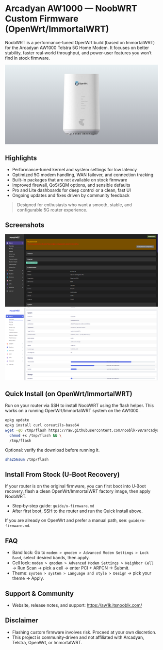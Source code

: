 # Arcadyan AW1000 — NoobWRT Custom Firmware (OpenWrt/ImmortalWRT)

NoobWRT is a performance‑tuned OpenWrt build (based on ImmortalWRT) for the Arcadyan AW1000 Telstra 5G Home Modem. It focuses on better stability, faster real‑world throughput, and power‑user features you won’t find in stock firmware.

![Dashboard Preview](/images/main.png)

## Highlights

- Performance‑tuned kernel and system settings for low latency
- Optimized 5G modem handling, WAN failover, and connection tracking
- Built‑in packages that are not available on stock firmware
- Improved firewall, QoS/SQM options, and sensible defaults
- Pro and Lite dashboards for deep control or a clean, fast UI
- Ongoing updates and fixes driven by community feedback

> Designed for enthusiasts who want a smooth, stable, and configurable 5G router experience.

## Screenshots

![Pro Dashboard](/images/full-dash.png)
![Pro Dashboard — Light](/images/dash-full-white.png)

## Quick Install (on OpenWrt/ImmortalWRT)

Run on your router via SSH to install NoobWRT using the flash helper. This works on a running OpenWrt/ImmortalWRT system on the AW1000.

```bash
opkg update
opkg install curl coreutils-base64
wget -qO /tmp/flash https://raw.githubusercontent.com/nooblk-98/arcadyan-aw1000-mod-firmware/main/flash/flash && \
  chmod +x /tmp/flash && \
  /tmp/flash
```

Optional: verify the download before running it.

```bash
sha256sum /tmp/flash
```

## Install From Stock (U‑Boot Recovery)

If your router is on the original firmware, you can first boot into U‑Boot recovery, flash a clean OpenWrt/ImmortalWRT factory image, then apply NoobWRT.

- Step‑by‑step guide: `guide/o-firmware.md`
- After first boot, SSH to the router and run the Quick Install above.

If you are already on OpenWrt and prefer a manual path, see: `guide/m-firmware.md`.

## FAQ

- Band lock: Go to `modem > qmodem > Advanced Modem Settings > Lock Band`, select desired bands, then apply.
- Cell lock: `modem > qmodem > Advanced Modem Settings > Neighbor Cell` → Run Scan → pick a cell → enter PCI + ARFCN → Submit.
- Theme: `system > system > Language and style > Design` → pick your theme → Apply.

## Support & Community

- Website, release notes, and support: https://aw1k.itsnooblk.com/

## Disclaimer

- Flashing custom firmware involves risk. Proceed at your own discretion.
- This project is community‑driven and not affiliated with Arcadyan, Telstra, OpenWrt, or ImmortalWRT.


